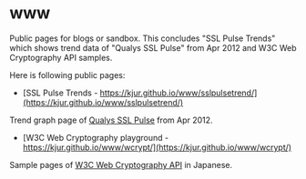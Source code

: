 # www
Public pages for blogs or sandbox. This concludes "SSL Pulse Trends" which shows trend data of "Qualys SSL Pulse" from Apr 2012 and W3C Web Cryptography API samples.

Here is following public pages:

- [SSL Pulse Trends - https://kjur.github.io/www/sslpulsetrend/](https://kjur.github.io/www/sslpulsetrend/)

Trend graph page of [Qualys SSL Pulse](https://www.ssllabs.com/ssl-pulse/) from Apr 2012.

- [W3C Web Cryptography playground - https://kjur.github.io/www/wcrypt/](https://kjur.github.io/www/wcrypt/)

Sample pages of [W3C Web Cryptography API](https://www.w3.org/TR/WebCryptoAPI/) in Japanese.
